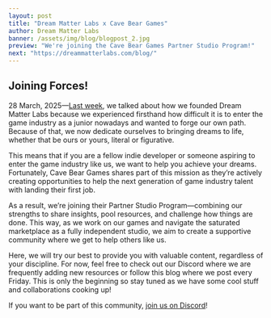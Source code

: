 ```yaml
---
layout: post
title: "Dream Matter Labs x Cave Bear Games"
author: Dream Matter Labs
banner: /assets/img/blog/blogpost_2.jpg
preview: "We're joining the Cave Bear Games Partner Studio Program!"
next: "https://dreammatterlabs.com/blog/"
---
```

<h2 class="post-heading">Joining Forces!</h2>

28 March, 2025—<a class="post-link" href="/2025/03/21/dream-matter-labs-introduction/">Last week</a>, we talked about how we founded Dream Matter Labs because we experienced firsthand how difficult it is to enter the game industry as a junior nowadays and wanted to forge our own path. Because of that, we now dedicate ourselves to bringing dreams to life, whether that be ours or yours, literal or figurative. 

This means that if you are a fellow indie developer or someone aspiring to enter the game industry like us, we want to help you achieve your dreams. Fortunately, Cave Bear Games shares part of this mission as they’re actively creating opportunities to help the next generation of game industry talent with landing their first job.

As a result, we’re joining their Partner Studio Program—combining our strengths to share insights, pool resources, and challenge how things are done. This way, as we work on our games and navigate the saturated marketplace as a fully independent studio, we aim to create a supportive community where we get to help others like us.

Here, we will try our best to provide you with valuable content, regardless of your discipline. For now, feel free to check out our Discord where we are frequently adding new resources or follow this blog where we post every Friday. This is only the beginning so stay tuned as we have some cool stuff and collaborations cooking up!

If you want to be part of this community, <a class="post-link" href="https://discord.gg/XAYvJhkkqE">join us on Discord</a>!